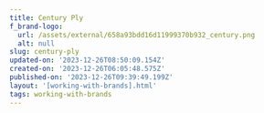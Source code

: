 ```yaml
---
title: Century Ply
f_brand-logo:
  url: /assets/external/658a93bdd16d11999370b932_century.png
  alt: null
slug: century-ply
updated-on: '2023-12-26T08:50:09.154Z'
created-on: '2023-12-26T06:05:48.575Z'
published-on: '2023-12-26T09:39:49.199Z'
layout: '[working-with-brands].html'
tags: working-with-brands
---
```



